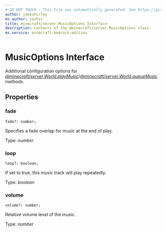 ```yaml
---
# DO NOT TOUCH — This file was automatically generated. See https://github.com/mojang/minecraftapidocsgenerator to modify descriptions, examples, etc.
author: jakeshirley
ms.author: jashir
title: minecraft/server.MusicOptions Interface
description: Contents of the @minecraft/server.MusicOptions class.
ms.service: minecraft-bedrock-edition
---
```

# MusicOptions Interface

Additional configuration options for [*@minecraft/server.World.playMusic*](../../minecraft/server/World.md#playmusic)/[*@minecraft/server.World.queueMusic*](../../minecraft/server/World.md#queuemusic) methods.

## Properties

### **fade**
`fade?: number;`

Specifies a fade overlap for music at the end of play.

Type: *number*

### **loop**
`loop?: boolean;`

If set to true, this music track will play repeatedly.

Type: *boolean*

### **volume**
`volume?: number;`

Relative volume level of the music.

Type: *number*
